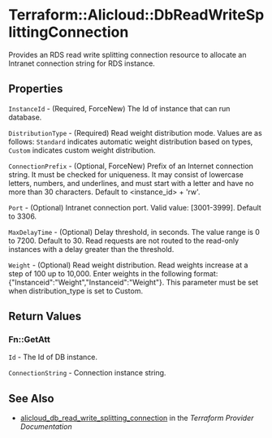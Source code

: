# Terraform::Alicloud::DbReadWriteSplittingConnection

Provides an RDS read write splitting connection resource to allocate an Intranet connection string for RDS instance.

## Properties

`InstanceId` - (Required, ForceNew) The Id of instance that can run database.

`DistributionType` - (Required) Read weight distribution mode. Values are as follows: `Standard` indicates automatic weight distribution based on types, `Custom` indicates custom weight distribution.

`ConnectionPrefix` - (Optional, ForceNew) Prefix of an Internet connection string. It must be checked for uniqueness. It may consist of lowercase letters, numbers, and underlines, and must start with a letter and have no more than 30 characters. Default to <instance_id> + 'rw'.

`Port` - (Optional) Intranet connection port. Valid value: [3001-3999]. Default to 3306.

`MaxDelayTime` - (Optional) Delay threshold, in seconds. The value range is 0 to 7200. Default to 30. Read requests are not routed to the read-only instances with a delay greater than the threshold.

`Weight` - (Optional) Read weight distribution. Read weights increase at a step of 100 up to 10,000. Enter weights in the following format: {"Instanceid":"Weight","Instanceid":"Weight"}. This parameter must be set when distribution_type is set to Custom.


## Return Values

### Fn::GetAtt

`Id` - The Id of DB instance.

`ConnectionString` - Connection instance string.

## See Also

* [alicloud_db_read_write_splitting_connection](https://www.terraform.io/docs/providers/alicloud/r/db_read_write_splitting_connection.html) in the _Terraform Provider Documentation_